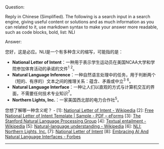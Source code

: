 Question:

Reply in Chinese (Simplified).
The following is a search input in a search engine, giving useful content or solutions and as much information as you can related to it, use markdown syntax to make your answer more readable, such as code blocks, bold, list:
NLI

Answer:

您好，这是必应。NLI是一个有多种含义的缩写，可能指的是：

- **National Letter of Intent**：一种用于表示学生运动员在美国NCAA大学和学院参加体育活动的承诺的文件<sup>1</sup> <sup>2</sup>。
- **Natural Language Inference**：一种自然语言处理中的任务，用于判断两个（短的、有序的）文本之间的推理关系：蕴含、矛盾或中立<sup>3</sup> <sup>6</sup>。
- **Natural Language Interface**：一种让人们以直观的方式与计算机交互的界面，不需要任何技术专业知识<sup>7</sup>。
- **Northern Lights, Inc.**：一家美国西北部的电力合作社<sup>5</sup>。

您想了解哪一种含义呢？
\-
\[1]: [National Letter of Intent - Wikipedia](https://en.wikipedia.org/wiki/National_Letter_of_Intent)
\[2]: [Free National Letter of Intent Template | Sample - PDF – eForms](https://eforms.com/letter-of-intent/national/)
\[3]: [The Stanford Natural Language Processing Group](https://nlp.stanford.edu/projects/snli/)
\[4]: [Textual entailment - Wikipedia](https://en.wikipedia.org/wiki/Textual_entailment)
\[5]: [Natural-language understanding - Wikipedia](https://en.wikipedia.org/wiki/Natural-language_understanding)
\[6]: [NLI: Northern Lights, Inc.](https://www.nli.coop/)
\[7]: [National Letter of Intent](http://www.nationalletter.org/)
\[8]: [Embracing AI And Natural Language Interfaces - Forbes](https://www.forbes.com/sites/forbesbusinesscouncil/2023/07/11/embracing-ai-and-natural-language-interfaces/)

<hr/>

